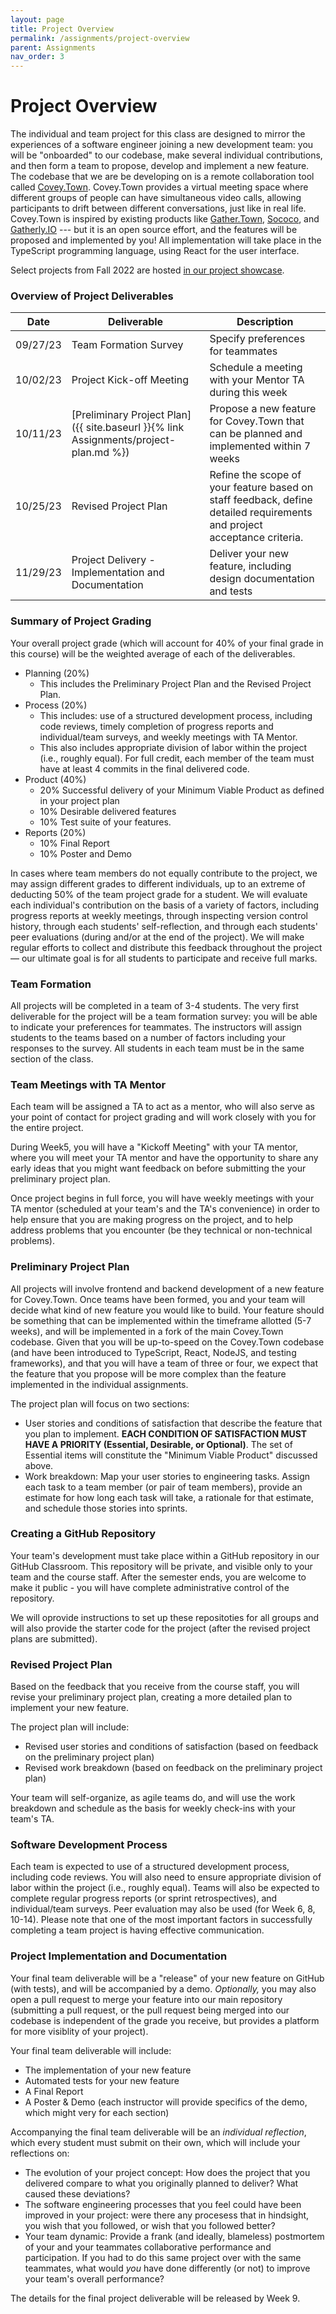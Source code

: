 ```yaml
---
layout: page
title: Project Overview
permalink: /assignments/project-overview
parent: Assignments
nav_order: 3
---
```


# Project Overview
The individual and team project for this class are designed to mirror the experiences of a software engineer joining a new development team:
you will be "onboarded" to our codebase, make several individual contributions, and then form a team to propose, develop and implement a new feature.
The codebase that we are be developing on is a remote collaboration tool called [Covey.Town](https://www.covey.town).
Covey.Town provides a virtual meeting space where different groups of people can have simultaneous video calls, allowing participants to drift between different conversations, just like in real life.
Covey.Town is inspired by existing products like [Gather.Town](https://gather.town), [Sococo](https://www.sococo.com), and [Gatherly.IO](https://www.gatherly.io) --- but it is an open source effort, and the features will be proposed and implemented by you!
All implementation will take place in the TypeScript programming language, using React for the user interface.

Select projects from Fall 2022 are hosted [in our project showcase](https://neu-se.github.io/CS4530-Fall-2022/assignments/project-showcase).


### Overview of Project Deliverables

| Date | Deliverable | Description | 
| -----| ----------- | ----------- |
| 09/27/23| Team Formation Survey | Specify preferences for teammates |
| 10/02/23| Project Kick-off Meeting | Schedule a meeting with your Mentor TA during this week |
| 10/11/23 | [Preliminary Project Plan]({{ site.baseurl }}{% link Assignments/project-plan.md %}) | Propose a new feature for Covey.Town that can be planned and implemented within 7 weeks |
| 10/25/23 | Revised Project Plan | Refine the scope of your feature based on staff feedback, define detailed requirements and project acceptance criteria. |
| 11/29/23 | Project Delivery - Implementation and Documentation | Deliver your new feature, including design documentation and tests |

### Summary of Project Grading
Your overall project grade (which will account for 40% of your final grade in this course) will be the weighted average of each of the deliverables.

* Planning (20%)
  * This includes the Preliminary Project Plan and the Revised Project Plan.
* Process (20%)
  * This includes: use of a structured development process, including code reviews, timely completion of progress reports and individual/team surveys, and weekly meetings with TA Mentor.
  * This also includes appropriate division of labor within the project (i.e., roughly equal). For full credit, each member of the team must have at least 4 commits in the final delivered code.
* Product (40%)
  * 20% Successful delivery of your Minimum Viable Product as defined in your project plan
  * 10% Desirable delivered features
  * 10% Test suite of your features.
* Reports (20%)
  * 10% Final Report
  * 10% Poster and Demo

  
In cases where team members do not equally contribute to the project, we may assign different grades to different individuals, up to an extreme of deducting 50% of the team project grade for a student.
We will evaluate each individual's contribution on the basis of a variety of factors, including progress reports at weekly meetings, through inspecting version control history, through each students' self-reflection, and through each students' peer evaluations (during and/or at the end of the project).
We will make regular efforts to collect and distribute this feedback throughout the project — our ultimate goal is for all students to participate and receive full marks.

### Team Formation
All projects will be completed in a team of 3-4 students.
The very first deliverable for the project will be a team formation survey: you will be able to indicate
your preferences for teammates. The instructors will assign students to the teams based on a number of factors including your responses to the survey.
All students in each team must be in the same section of the class.


### Team Meetings with TA Mentor
Each team will be assigned a TA to act as a mentor, who will also serve as your point of contact for project grading and will work closely with you for the entire project.

During Week5, you will have a "Kickoff Meeting" with your TA mentor, where you will meet your TA mentor and have the opportunity to share any early ideas that you might want feedback on before submitting the your preliminary project plan.

Once project begins in full force, you will have weekly meetings with your TA mentor (scheduled at your team's and the TA's convenience) in order to help ensure that you are making progress on the project, and to help address problems that you encounter (be they technical or non-technical problems).

###  Preliminary Project Plan
All projects will involve frontend and backend development of a new feature for Covey.Town.
Once teams have been formed, you and your team will decide what kind of new feature you would like to build.
Your feature should be something that can be implemented within the timeframe allotted (5-7 weeks), and will be implemented in a fork of the main Covey.Town codebase.
Given that you will be up-to-speed on the Covey.Town codebase (and have been introduced to TypeScript, React, NodeJS, and testing frameworks),
and that you will have a team of three or four, we expect that the feature that you propose will be more complex than the feature implemented in the individual assignments.

The project plan will focus on two sections:
* User stories and conditions of satisfaction that describe the feature that you plan to implement. **EACH CONDITION OF SATISFACTION MUST HAVE A PRIORITY (Essential, Desirable, or Optional)**.  The set of Essential items will constitute the "Minimum Viable Product" discussed above.
* Work breakdown: Map your user stories to engineering tasks. Assign each task to a team member (or pair of team members), provide an estimate for how long each task will take, a rationale for that estimate, and schedule those stories into sprints.

### Creating a GitHub Repository
Your team's development must take place within a GitHub repository in our GitHub Classroom. This repository will be private, and visible only to your team and the course staff. After the semester ends, you are welcome to make it public - you will have complete administrative control of the repository.

We will oprovide instructions to set up these repositoties for all groups and will also provide the starter code for the project (after the revised project plans are submitted).

### Revised Project Plan
Based on the feedback that you receive from the course staff, you will revise your preliminary project plan, creating a more detailed plan to implement your new feature.

The project plan will include:
* Revised user stories and conditions of satisfaction (based on feedback on the preliminary project plan)
* Revised work breakdown (based on feedback on the preliminary project plan)

Your team will self-organize, as agile teams do, and will use the work breakdown and schedule as the basis for weekly check-ins with your team's TA.

### Software Development Process
Each team is expected to use of a structured development process, including code reviews. You will also need to ensure appropriate division of labor within the project (i.e., roughly equal). Teams will also be expected to complete regular progress reports (or sprint retrospectives), and individual/team surveys. Peer evaluation may also be used (for Week 6, 8, 10-14). 
Please note that one of the most important factors in successfully completing a team project is having effective communication. 

### Project Implementation and Documentation

Your final team deliverable will be a "release" of your new feature on GitHub (with tests), and will be accompanied by a demo.
*Optionally,* you may also open a pull request to merge your feature into our main repository (submitting a pull request, or the pull request being merged into our codebase is independent of the grade you receive, but provides a platform for more visiblity of your project). 

Your final team deliverable will include:
* The implementation of your new feature
* Automated tests for your new feature
* A Final Report
* A Poster & Demo (each instructor will provide specifics of the demo, which might very for each section)
    
Accompanying the final team deliverable will be an *individual reflection*, which every student must submit on their own, which will include your reflections on:
* The evolution of your project concept: How does the project that you delivered compare to what you originally planned to deliver? What caused these deviations?
* The software engineering processes that you feel could have been improved in your project: were there any procesess that in hindsight, you wish that you followed, or wish that you followed better?
* Your team dynamic: Provide a frank (and ideally, blameless) postmortem of your and your teammates collaborative performance and participation. If you had to do this same project over with the same teammates, what would *you* have done differently (or not) to improve your team's overall performance?

The details for the final project deliverable will be released by Week 9.
